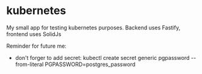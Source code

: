 # kubernetes
My small app for testing kubernetes purposes.
Backend uses Fastify, frontend uses SolidJs

Reminder for future me:
  - don't forger to add secret:
    kubectl create secret generic pgpassword --from-literal PGPASSWORD=postgres_password
